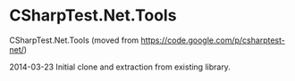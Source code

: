 CSharpTest.Net.Tools
=======================

CSharpTest.Net.Tools (moved from https://code.google.com/p/csharptest-net/)

2014-03-23	Initial clone and extraction from existing library.
